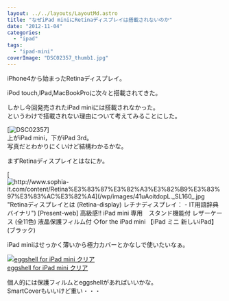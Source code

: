 ```yaml
---
layout: ../../layouts/LayoutMd.astro
title: "なぜiPad miniにRetinaディスプレイは搭載されないのか"
date: "2012-11-04"
categories: 
  - "ipad"
tags: 
  - "ipad-mini"
coverImage: "DSC02357_thumb1.jpg"
---
```


iPhone4から始まったRetinaディスプレイ。

iPod touch,IPad,MacBookProに次々と搭載されてきた。

しかし今回発売されたiPad miniには搭載されなかった。  
というわけで搭載されない理由について考えてみることにした。

[![DSC02357](/wp/images/DSC02357_thumb.jpg "DSC02357")]  
上がiPad mini，下がiPad 3rd。  
写真だとわかりにくいけど結構わかるかな。

まずRetinaディスプレイとはなにか。  

[![http://www.sophia-it.com/content/Retina%E3%83%87%E3%82%A3%E3%82%B9%E3%83%97%E3%83%AC%E3%82%A4](/wp/images/41uAoitdopL._SL160_.jpg "Retinaディスプレイとは (Retina-display) レチナディスプレイ： - IT用語辞典バイナリ")  
\[Present-web\] 高級感!! iPad mini 専用　スタンド機能付 レザーケース (全11色) 液晶保護フィルム付 ◇for the iPad mini 【iPad ミニ 新しいiPad】 (ブラック)  
](http://www.sophia-it.com/content/Retina%E3%83%87%E3%82%A3%E3%82%B9%E3%83%97%E3%83%AC%E3%82%A4)

iPad miniはせっかく薄いから極力カバーとかなしで使いたいなぁ。

[![eggshell for iPad mini クリア](/wp/images/31DmnwgInwL._SL160_.jpg)  
eggshell for iPad mini クリア  
](https://www.amazon.co.jp/exec/obidos/ASIN/B009VK6Z04/mizuka123-22/ref=nosim)

個人的には保護フィルムとeggshellがあればいいかな。  
SmartCoverもいいけど重い・・・
